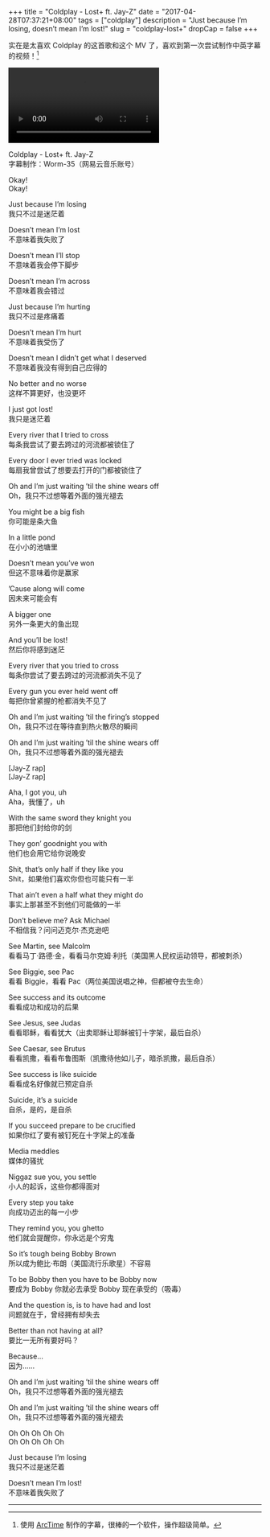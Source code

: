 +++
title = "Coldplay - Lost+ ft. Jay-Z"
date = "2017-04-28T07:37:21+08:00"
tags = ["coldplay"]
description = "Just because I’m losing, doesn’t mean I’m lost!"
slug = "coldplay-lost+"
dropCap = false
+++

实在是太喜欢 Coldplay 的这首歌和这个 MV 了，喜欢到第一次尝试制作中英字幕的视频！[^1]

<video src="QmXQPq7Ux74iUZyWBrne4VMjYypD8xnFMRsKHQb3m6xmRe" controls></video>

Coldplay - Lost+ ft. Jay-Z  
字幕制作：Worm-35（网易云音乐账号）

Okay!  
Okay!

Just because I’m losing  
我只不过是迷茫着

Doesn’t mean I’m lost  
不意味着我失败了

Doesn’t mean I’ll stop  
不意味着我会停下脚步

Doesn’t mean I’m across  
不意味着我会错过

Just because I’m hurting  
我只不过是疼痛着

Doesn’t mean I’m hurt  
不意味着我受伤了

Doesn’t mean I didn’t get what I deserved  
不意味着我没有得到自己应得的

No better and no worse  
这样不算更好，也没更坏

I just got lost!  
我只是迷茫着

Every river that I tried to cross  
每条我尝试了要去跨过的河流都被锁住了

Every door I ever tried was locked  
每扇我曾尝试了想要去打开的门都被锁住了

Oh and I’m just waiting ’til the shine wears off  
Oh，我只不过想等着外面的强光褪去

You might be a big fish  
你可能是条大鱼

In a little pond  
在小小的池塘里

Doesn’t mean you’ve won  
但这不意味着你是赢家

’Cause along will come  
因未来可能会有

A bigger one  
另外一条更大的鱼出现

And you’ll be lost!  
然后你将感到迷茫

Every river that you tried to cross  
每条你尝试了要去跨过的河流都消失不见了

Every gun you ever held went off  
每把你曾紧握的枪都消失不见了

Oh and I’m just waiting ’til the firing’s stopped  
Oh，我只不过在等待直到热火散尽的瞬间

Oh and I’m just waiting ’til the shine wears off  
Oh，我只不过想等着外面的强光褪去

[Jay-Z rap]  
[Jay-Z rap]

Aha, I got you, uh  
Aha，我懂了，uh

With the same sword they knight you  
那把他们封给你的剑

They gon’ goodnight you with  
他们也会用它给你说晚安

Shit, that’s only half if they like you  
Shit，如果他们喜欢你但也可能只有一半

That ain’t even a half what they might do  
事实上那甚至不到他们可能做的一半

Don’t believe me? Ask Michael  
不相信我？问问迈克尔·杰克逊吧

See Martin, see Malcolm  
看看马丁·路德·金，看看马尔克姆·利托（美国黑人民权运动领导，都被刺杀）

See Biggie, see Pac  
看看 Biggie，看看 Pac（两位美国说唱之神，但都被夺去生命）

See success and its outcome  
看看成功和成功的后果

See Jesus, see Judas  
看看耶稣，看看犹大（出卖耶稣让耶稣被钉十字架，最后自杀）

See Caesar, see Brutus  
看看凯撒，看看布鲁图斯（凯撒待他如儿子，暗杀凯撒，最后自杀）

See success is like suicide  
看看成名好像就已预定自杀

Suicide, it’s a suicide  
自杀，是的，是自杀

If you succeed prepare to be crucified  
如果你红了要有被钉死在十字架上的准备

Media meddles  
媒体的骚扰

Niggaz sue you, you settle  
小人的起诉，这些你都得面对

Every step you take  
向成功迈出的每一小步

They remind you, you ghetto  
他们就会提醒你，你永远是个穷鬼

So it’s tough being Bobby Brown  
所以成为鲍比·布朗（美国流行乐歌星）不容易

To be Bobby then you have to be Bobby now  
要成为 Bobby 你就必去承受 Bobby 现在承受的（吸毒）

And the question is, is to have had and lost  
问题就在于，曾经拥有却失去

Better than not having at all?  
要比一无所有要好吗？

Because...  
因为……

Oh and I’m just waiting ’til the shine wears off  
Oh，我只不过想等着外面的强光褪去

Oh and I’m just waiting ’til the shine wears off  
Oh，我只不过想等着外面的强光褪去

Oh Oh Oh Oh Oh  
Oh Oh Oh Oh Oh

Just because I’m losing  
我只不过是迷茫着

Doesn’t mean I’m lost!  
不意味着我失败了

---

[^1]: 使用 [ArcTime](https://www.arctime.org/) 制作的字幕，很棒的一个软件，操作超级简单。
